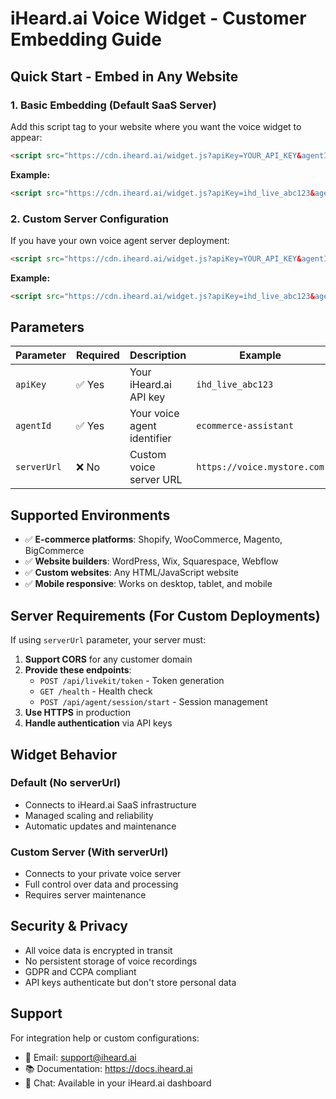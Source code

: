 # iHeard.ai Voice Widget - Customer Embedding Guide

## Quick Start - Embed in Any Website

### 1. Basic Embedding (Default SaaS Server)

Add this script tag to your website where you want the voice widget to appear:

```html
<script src="https://cdn.iheard.ai/widget.js?apiKey=YOUR_API_KEY&agentId=YOUR_AGENT_ID"></script>
```

**Example:**
```html
<script src="https://cdn.iheard.ai/widget.js?apiKey=ihd_live_abc123&agentId=ecommerce-assistant"></script>
```

### 2. Custom Server Configuration

If you have your own voice agent server deployment:

```html
<script src="https://cdn.iheard.ai/widget.js?apiKey=YOUR_API_KEY&agentId=YOUR_AGENT_ID&serverUrl=https://your-voice-server.com"></script>
```

**Example:**
```html
<script src="https://cdn.iheard.ai/widget.js?apiKey=ihd_live_abc123&agentId=ecommerce-assistant&serverUrl=https://voice.mystore.com"></script>
```

## Parameters

| Parameter | Required | Description | Example |
|-----------|----------|-------------|---------|
| `apiKey` | ✅ Yes | Your iHeard.ai API key | `ihd_live_abc123` |
| `agentId` | ✅ Yes | Your voice agent identifier | `ecommerce-assistant` |
| `serverUrl` | ❌ No | Custom voice server URL | `https://voice.mystore.com` |

## Supported Environments

- ✅ **E-commerce platforms**: Shopify, WooCommerce, Magento, BigCommerce
- ✅ **Website builders**: WordPress, Wix, Squarespace, Webflow
- ✅ **Custom websites**: Any HTML/JavaScript website
- ✅ **Mobile responsive**: Works on desktop, tablet, and mobile

## Server Requirements (For Custom Deployments)

If using `serverUrl` parameter, your server must:

1. **Support CORS** for any customer domain
2. **Provide these endpoints**:
   - `POST /api/livekit/token` - Token generation
   - `GET /health` - Health check
   - `POST /api/agent/session/start` - Session management
3. **Use HTTPS** in production
4. **Handle authentication** via API keys

## Widget Behavior

### Default (No serverUrl)
- Connects to iHeard.ai SaaS infrastructure
- Managed scaling and reliability
- Automatic updates and maintenance

### Custom Server (With serverUrl)
- Connects to your private voice server
- Full control over data and processing
- Requires server maintenance

## Security & Privacy

- All voice data is encrypted in transit
- No persistent storage of voice recordings
- GDPR and CCPA compliant
- API keys authenticate but don't store personal data

## Support

For integration help or custom configurations:
- 📧 Email: support@iheard.ai
- 📚 Documentation: https://docs.iheard.ai
- 💬 Chat: Available in your iHeard.ai dashboard